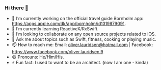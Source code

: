 ### Hi there 👋

<!--
**oliverlauridsen/oliverlauridsen** is a ✨ _special_ ✨ repository because its `README.md` (this file) appears on your GitHub profile.

Here are some ideas to get you started:
-->
- 🔭 I’m currently working on the official travel guide Bornholm app: https://apps.apple.com/dk/app/bornholm/id1319879091.
- 🌱 I’m currently learning ReactiveX/RxSwift.
- 👯 I’m looking to collaborate on any open source projects related to iOS.
- 💬 Ask me about topics such as Swift, fitness, cooking or playing music.
- 📫 How to reach me: Email: oliver.lauridsen@hotmail.com | Facebook: https://www.facebook.com/oliver.lauridsen.9
- 😄 Pronouns: He/Him/His.
- ⚡ Fun fact: I used to want to be an architect. (now I am one - kinda)

